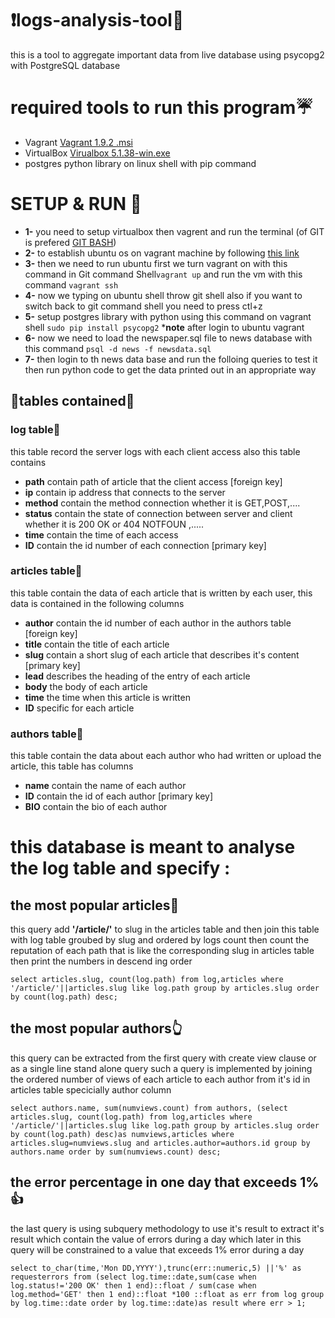 # :exclamation:logs-analysis-tool:anger:


this is a tool to aggregate important data from live database using psycopg2 with PostgreSQL database

# **required tools to run this program**:umbrella:
* Vagrant [Vagrant 1.9.2 .msi](https://releases.hashicorp.com/vagrant/1.9.2/)
* VirtualBox [Virualbox 5.1.38-win.exe](https://download.virtualbox.org/virtualbox/5.1.38/)
* postgres python library on linux shell with pip command

# SETUP & RUN :frog:
  * **1-** you need to setup virtualbox then vagrent and run the terminal (of GIT is prefered [GIT BASH](https://git-scm.com/downloads))
  * **2-** to establish ubuntu os on vagrant machine by following [this link](https://app.vagrantup.com/ubuntu/boxes/trusty64)
  * **3-** then we need to run ubuntu first we turn vagrant on with this command in Git command Shell```vagrant up``` and run the vm with this command ```vagrant ssh``` 
  * **4-** now we typing on ubuntu shell throw git shell also if you want to switch back to git command shell you need to press ctl+z
  * **5-** setup postgres library with python using this command on vagrant shell ```sudo pip install psycopg2``` ***note** after login to ubuntu vagrant 
  * **6-** now we need to load the newspaper.sql file to news database with this command ```psql -d news -f newsdata.sql ```
  * **7-** then login to th news data base and run the folloing queries to test it then run python code  to get the data printed out in an appropriate way

## :star2:tables contained:star2:

### log table:running:

this table record the server logs with each client access also this table contains
  * **path**    contain path of article that the client access [foreign key]
  * **ip**      contain ip address that connects to the server
  * **method**  contain the method connection whether it is GET,POST,....
  * **status**  contain the state of connection between server and client whether it is 200 OK or 404 NOTFOUN ,.....
  * **time**    contain the time of each access 
  * **ID**      contain the id number of each connection [primary key]

### articles table:couple:

this table contain the data of each article that is written by each user, this data is contained in the following columns
  * **author**  contain the id number of each author in the authors table [foreign key]
  * **title**   contain the title of each article
  * **slug**    contain a short slug of each article that describes it's content [primary key]
  * **lead**    describes the heading of the entry of each article
  * **body**    the body of each article
  * **time**    the time when this article is written
  * **ID**      specific for each article

### authors table:walking:

this table contain the data about each author who had written or upload the article, this table has columns
  * **name**    contain the name of each author 
  * **ID**      contain the id of each author [primary key]
  * **BIO**     contain the bio of each author
  
  
# **this database is meant to analyse the log table and specify :**
## the most popular articles:metal:
this query add **'/article/'** to slug in the articles table and then join this table with log table groubed by slug and ordered by logs count then count the reputation of each path that is like the corresponding slug in articles table then print the numbers in descend ing order

```
select articles.slug, count(log.path) from log,articles where '/article/'||articles.slug like log.path group by articles.slug order by count(log.path) desc;
```
## the most popular authors:point_up_2:
this query can be extracted from the first query with create view clause or as a single line stand alone query such a query is implemented by joining the ordered number of views of each article to each author from it's id in articles table specicially author column
```
select authors.name, sum(numviews.count) from authors, (select articles.slug, count(log.path) from log,articles where '/article/'||articles.slug like log.path group by articles.slug order by count(log.path) desc)as numviews,articles where articles.slug=numviews.slug and articles.author=authors.id group by authors.name order by sum(numviews.count) desc;
```
## the error percentage in one day that exceeds 1%:+1:
the last query is using subquery methodology to use it's result to extract it's result which contain the value of errors during a day which later in this query will be constrained to a value that exceeds 1% error during a day
```
select to_char(time,'Mon DD,YYYY'),trunc(err::numeric,5) ||'%' as requesterrors from (select log.time::date,sum(case when log.status!='200 OK' then 1 end)::float / sum(case when log.method='GET' then 1 end)::float *100 ::float as err from log group by log.time::date order by log.time::date)as result where err > 1;
```
